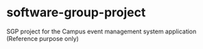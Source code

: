 # software-group-project
SGP project for the Campus event management system application (Reference purpose only) 

